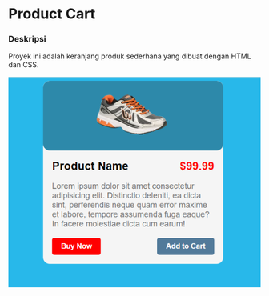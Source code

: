 # Product Cart

### Deskripsi 
Proyek ini adalah keranjang produk sederhana yang dibuat dengan HTML dan CSS.

![Produk_cart](Screenshot%202024-10-09%20095354.png)
